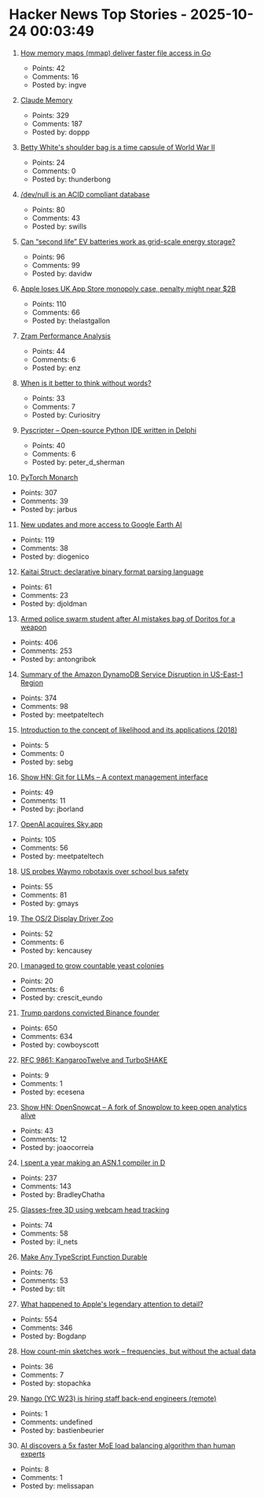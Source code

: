 # Hacker News Top Stories - 2025-10-24 00:03:49

1. [How memory maps (mmap) deliver faster file access in Go](https://info.varnish-software.com/blog/how-memory-maps-mmap-deliver-25x-faster-file-access-in-go)
   - Points: 42
   - Comments: 16
   - Posted by: ingve

2. [Claude Memory](https://www.anthropic.com/news/memory)
   - Points: 329
   - Comments: 187
   - Posted by: doppp

3. [Betty White's shoulder bag is a time capsule of World War II](https://americanhistory.si.edu/explore/stories/betty-white-world-war-ii)
   - Points: 24
   - Comments: 0
   - Posted by: thunderbong

4. [/dev/null is an ACID compliant database](https://jyu.dev/blog/why-dev-null-is-an-acid-compliant-database/)
   - Points: 80
   - Comments: 43
   - Posted by: swills

5. [Can “second life” EV batteries work as grid-scale energy storage?](https://www.volts.wtf/p/can-second-life-ev-batteries-work)
   - Points: 96
   - Comments: 99
   - Posted by: davidw

6. [Apple loses UK App Store monopoly case, penalty might near $2B](https://9to5mac.com/2025/10/23/apple-loses-uk-app-store-monopoly-case-penalty-might-near-2-billion/)
   - Points: 110
   - Comments: 66
   - Posted by: thelastgallon

7. [Zram Performance Analysis](https://notes.xeome.dev/notes/Zram)
   - Points: 44
   - Comments: 6
   - Posted by: enz

8. [When is it better to think without words?](https://www.henrikkarlsson.xyz/p/wordless-thought)
   - Points: 33
   - Comments: 7
   - Posted by: Curiositry

9. [Pyscripter – Open-source Python IDE written in Delphi](https://github.com/pyscripter/pyscripter)
   - Points: 40
   - Comments: 6
   - Posted by: peter_d_sherman

10. [PyTorch Monarch](https://pytorch.org/blog/introducing-pytorch-monarch/)
   - Points: 307
   - Comments: 39
   - Posted by: jarbus

11. [New updates and more access to Google Earth AI](https://blog.google/technology/research/new-updates-and-more-access-to-google-earth-ai/)
   - Points: 119
   - Comments: 38
   - Posted by: diogenico

12. [Kaitai Struct: declarative binary format parsing language](https://kaitai.io/)
   - Points: 61
   - Comments: 23
   - Posted by: djoldman

13. [Armed police swarm student after AI mistakes bag of Doritos for a weapon](https://www.dexerto.com/entertainment/armed-police-swarm-student-after-ai-mistakes-bag-of-doritos-for-a-weapon-3273512/)
   - Points: 406
   - Comments: 253
   - Posted by: antongribok

14. [Summary of the Amazon DynamoDB Service Disruption in US-East-1 Region](https://aws.amazon.com/message/101925/)
   - Points: 374
   - Comments: 98
   - Posted by: meetpateltech

15. [Introduction to the concept of likelihood and its applications (2018)](https://journals.sagepub.com/doi/10.1177/2515245917744314)
   - Points: 5
   - Comments: 0
   - Posted by: sebg

16. [Show HN: Git for LLMs – A context management interface](https://twigg.ai)
   - Points: 49
   - Comments: 11
   - Posted by: jborland

17. [OpenAI acquires Sky.app](https://openai.com/index/openai-acquires-software-applications-incorporated)
   - Points: 105
   - Comments: 56
   - Posted by: meetpateltech

18. [US probes Waymo robotaxis over school bus safety](https://www.yahoo.com/news/articles/us-investigates-waymo-robotaxis-over-102015308.html)
   - Points: 55
   - Comments: 81
   - Posted by: gmays

19. [The OS/2 Display Driver Zoo](https://www.os2museum.com/wp/the-os-2-display-driver-zoo/)
   - Points: 52
   - Comments: 6
   - Posted by: kencausey

20. [I managed to grow countable yeast colonies](https://chillphysicsenjoyer.substack.com/p/i-managed-to-grow-countable-yeast)
   - Points: 20
   - Comments: 6
   - Posted by: crescit_eundo

21. [Trump pardons convicted Binance founder](https://www.wsj.com/finance/currencies/trump-pardons-convicted-binance-founder-7509bd63)
   - Points: 650
   - Comments: 634
   - Posted by: cowboyscott

22. [RFC 9861: KangarooTwelve and TurboSHAKE](https://datatracker.ietf.org/doc/rfc9861/)
   - Points: 9
   - Comments: 1
   - Posted by: ecesena

23. [Show HN: OpenSnowcat – A fork of Snowplow to keep open analytics alive](https://opensnowcat.io/)
   - Points: 43
   - Comments: 12
   - Posted by: joaocorreia

24. [I spent a year making an ASN.1 compiler in D](https://bradley.chatha.dev/blog/dlang-propaganda/asn1-compiler-in-d/)
   - Points: 237
   - Comments: 143
   - Posted by: BradleyChatha

25. [Glasses-free 3D using webcam head tracking](https://assetstore.unity.com/packages/tools/camera/vr-without-glasses-for-webgl-332314)
   - Points: 74
   - Comments: 58
   - Posted by: il_nets

26. [Make Any TypeScript Function Durable](https://useworkflow.dev/)
   - Points: 76
   - Comments: 53
   - Posted by: tilt

27. [What happened to Apple's legendary attention to detail?](https://blog.johnozbay.com/what-happened-to-apples-attention-to-detail.html)
   - Points: 554
   - Comments: 346
   - Posted by: Bogdanp

28. [How count-min sketches work – frequencies, but without the actual data](https://www.instantdb.com/essays/count_min_sketch)
   - Points: 36
   - Comments: 7
   - Posted by: stopachka

29. [Nango (YC W23) is hiring staff back-end engineers (remote)](https://www.nango.dev/careers)
   - Points: 1
   - Comments: undefined
   - Posted by: bastienbeurier

30. [AI discovers a 5x faster MoE load balancing algorithm than human experts](https://adrs-ucb.notion.site/moe-load-balancing)
   - Points: 8
   - Comments: 1
   - Posted by: melissapan

